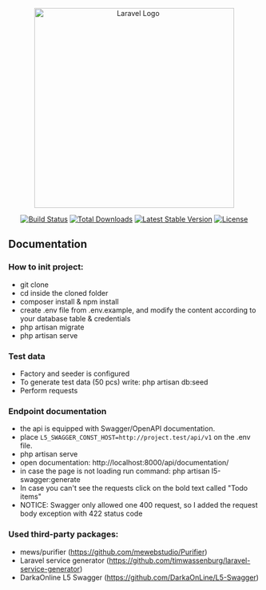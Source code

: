 <p align="center"><a href="https://laravel.com" target="_blank"><img src="https://raw.githubusercontent.com/laravel/art/master/logo-lockup/5%20SVG/2%20CMYK/1%20Full%20Color/laravel-logolockup-cmyk-red.svg" width="400" alt="Laravel Logo"></a></p>

<p align="center">
<a href="https://github.com/laravel/framework/actions"><img src="https://github.com/laravel/framework/workflows/tests/badge.svg" alt="Build Status"></a>
<a href="https://packagist.org/packages/laravel/framework"><img src="https://img.shields.io/packagist/dt/laravel/framework" alt="Total Downloads"></a>
<a href="https://packagist.org/packages/laravel/framework"><img src="https://img.shields.io/packagist/v/laravel/framework" alt="Latest Stable Version"></a>
<a href="https://packagist.org/packages/laravel/framework"><img src="https://img.shields.io/packagist/l/laravel/framework" alt="License"></a>
</p>

## Documentation

### How to init project:
- git clone <project>
- cd inside the cloned folder
- composer install & npm install
- create .env file from .env.example, and modify the content according to your database table & credentials
- php artisan migrate
- php artisan serve

### Test data
- Factory and seeder is configured
- To generate test data (50 pcs) write: php artisan db:seed
- Perform requests

### Endpoint documentation
- the api is equipped with Swagger/OpenAPI documentation.
- place `L5_SWAGGER_CONST_HOST=http://project.test/api/v1` on the .env file.
- php artisan serve
- open documentation: http://localhost:8000/api/documentation/
- in case the page is not loading run command: php artisan l5-swagger:generate
- In case you can't see the requests click on the bold text called "Todo items"
- NOTICE: Swagger only allowed one 400 request, so I added the request body exception with 422 status code


### Used third-party packages:
- mews/purifier (https://github.com/mewebstudio/Purifier)
- Laravel service generator (https://github.com/timwassenburg/laravel-service-generator)
- DarkaOnline L5 Swagger (https://github.com/DarkaOnLine/L5-Swagger)
